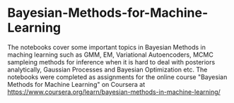# Bayesian-Methods-for-Machine-Learning
The notebooks cover some important topics in Bayesian Methods in maching learning such as GMM, EM, 
Variational Autoencoders, MCMC sampleing methods for inference when it is hard to deal with posteriors analytically, 
Gaussian Processes and Bayesian Optimization etc. The notebooks were completed as assignments for the online course 
"Bayesian Methods for Machine Learning" on Coursera at https://www.coursera.org/learn/bayesian-methods-in-machine-learning/

